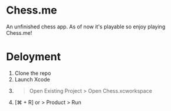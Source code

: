 # Chess.me
An unfinished chess app. As of now it's playable so enjoy playing Chess.me!

# Deloyment
1. Clone the repo <br/>
2. Launch Xcode <br/>
3. > Open Existing Project > Open Chess.xcworkspace <br/>
4. [⌘ + R] or > Product > Run
